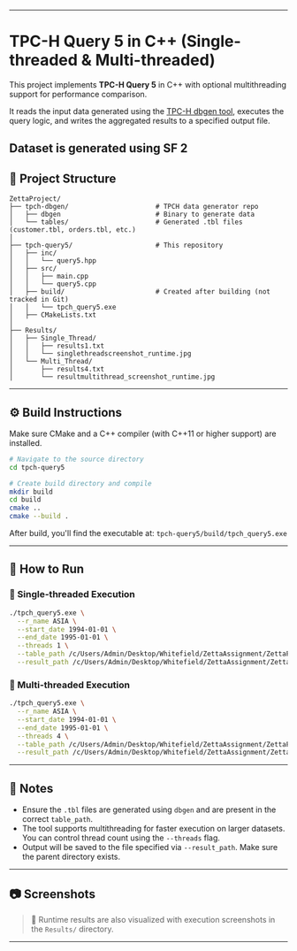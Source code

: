 
---

# TPC-H Query 5 in C++ (Single-threaded & Multi-threaded)

This project implements **TPC-H Query 5** in C++ with optional multithreading support for performance comparison.

It reads the input data generated using the [TPC-H dbgen tool](https://github.com/electrum/tpch-dbgen), executes the query logic, and writes the aggregated results to a specified output file.

Dataset is generated using SF 2
---

## 📁 Project Structure

```
ZettaProject/
├── tpch-dbgen/                      # TPCH data generator repo
│   ├── dbgen                        # Binary to generate data
│   └── tables/                      # Generated .tbl files (customer.tbl, orders.tbl, etc.)
│
├── tpch-query5/                     # This repository
│   ├── inc/
│   │   └── query5.hpp
│   ├── src/
│   │   ├── main.cpp
│   │   └── query5.cpp
│   ├── build/                       # Created after building (not tracked in Git)
│   │   └── tpch_query5.exe
│   ├── CMakeLists.txt
│
├── Results/
│   ├── Single_Thread/
│   │   ├── results1.txt
│   │   └── singlethreadscreenshot_runtime.jpg
│   └── Multi_Thread/
│       ├── results4.txt
│       └── resultmultithread_screenshot_runtime.jpg
```

---

## ⚙️ Build Instructions

Make sure CMake and a C++ compiler (with C++11 or higher support) are installed.

```bash
# Navigate to the source directory
cd tpch-query5

# Create build directory and compile
mkdir build
cd build
cmake ..
cmake --build .
```

After build, you'll find the executable at:
`tpch-query5/build/tpch_query5.exe`

---

## 🚀 How to Run

### 🔹 Single-threaded Execution

```bash
./tpch_query5.exe \
  --r_name ASIA \
  --start_date 1994-01-01 \
  --end_date 1995-01-01 \
  --threads 1 \
  --table_path /c/Users/Admin/Desktop/Whitefield/ZettaAssignment/ZettaProject/tpch-dbgen/tables \
  --result_path /c/Users/Admin/Desktop/Whitefield/ZettaAssignment/ZettaProject/Results/Single_Thread/results1.txt
```

### 🔹 Multi-threaded Execution

```bash
./tpch_query5.exe \
  --r_name ASIA \
  --start_date 1994-01-01 \
  --end_date 1995-01-01 \
  --threads 4 \
  --table_path /c/Users/Admin/Desktop/Whitefield/ZettaAssignment/ZettaProject/tpch-dbgen/tables \
  --result_path /c/Users/Admin/Desktop/Whitefield/ZettaAssignment/ZettaProject/Results/Multi_Thread/results4.txt
```

---

## 📝 Notes

* Ensure the `.tbl` files are generated using `dbgen` and are present in the correct `table_path`.
* The tool supports multithreading for faster execution on larger datasets. You can control thread count using the `--threads` flag.
* Output will be saved to the file specified via `--result_path`. Make sure the parent directory exists.

---

## 📷 Screenshots

> 📌 Runtime results are also visualized with execution screenshots in the `Results/` directory.

---


